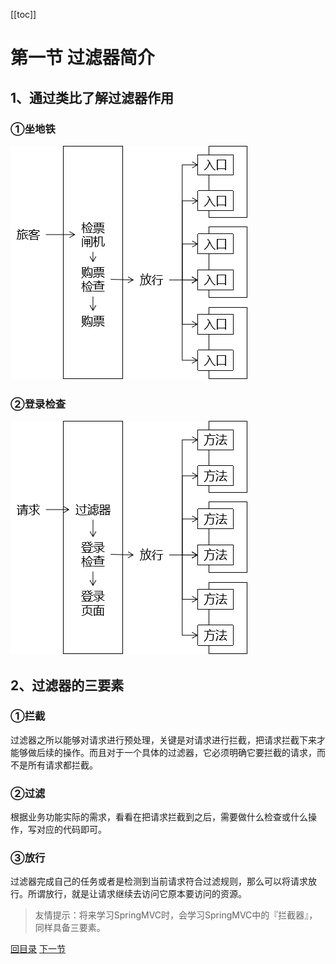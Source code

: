 [[toc]]

# 第一节 过滤器简介

## 1、通过类比了解过滤器作用

### ①坐地铁

![./images](./images/img001.png)

### ②登录检查

![./images](./images/img002.png)

## 2、过滤器的三要素

### ①拦截

过滤器之所以能够对请求进行预处理，关键是对请求进行拦截，把请求拦截下来才能够做后续的操作。而且对于一个具体的过滤器，它必须明确它要拦截的请求，而不是所有请求都拦截。

### ②过滤

根据业务功能实际的需求，看看在把请求拦截到之后，需要做什么检查或什么操作，写对应的代码即可。

### ③放行

过滤器完成自己的任务或者是检测到当前请求符合过滤规则，那么可以将请求放行。所谓放行，就是让请求继续去访问它原本要访问的资源。

> 友情提示：将来学习SpringMVC时，会学习SpringMVC中的『拦截器』，同样具备三要素。



[回目录](index.html) [下一节](verse02.html)